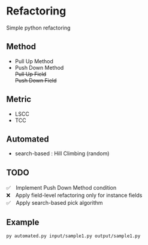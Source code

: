# Refactoring

Simple python refactoring   

## Method
- Pull Up Method   
- Push Down Method   
~~Pull Up Field~~   
~~Push Down Field~~   

## Metric
- LSCC
- TCC

## Automated
- search-based : Hill Climbing (random)

## TODO
✅　Implement Push Down Method condition   
❌　Apply field-level refactoring only for instance fields    
✅　Apply search-based pick algorithm   

## Example

```
py automated.py input/sample1.py output/sample1.py
```
